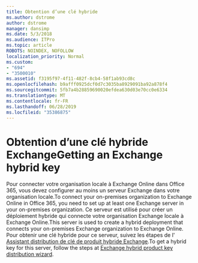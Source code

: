```yaml
---
title: Obtention d’une clé hybride
ms.author: dstrome
author: dstrome
manager: dansimp
ms.date: 5/3/2018
ms.audience: ITPro
ms.topic: article
ROBOTS: NOINDEX, NOFOLLOW
localization_priority: Normal
ms.custom:
- "694"
- "3500010"
ms.assetid: f3195f97-4f11-482f-8cb4-58f1ab93cd8c
ms.openlocfilehash: b9afff0925dcf0d7c3035ba8929091ba92a878f4
ms.sourcegitcommit: 5fb7a4b28859690020efdea630d03e70cc0e6334
ms.translationtype: MT
ms.contentlocale: fr-FR
ms.lasthandoff: 06/28/2019
ms.locfileid: "35386875"
---
```

# <a name="getting-an-exchange-hybrid-key"></a><span data-ttu-id="c2b51-102">Obtention d’une clé hybride Exchange</span><span class="sxs-lookup"><span data-stu-id="c2b51-102">Getting an Exchange hybrid key</span></span>

<span data-ttu-id="c2b51-103">Pour connecter votre organisation locale à Exchange Online dans Office 365, vous devez configurer au moins un serveur Exchange dans votre organisation locale.</span><span class="sxs-lookup"><span data-stu-id="c2b51-103">To connect your on-premises organization to Exchange Online in Office 365, you need to set up at least one Exchange server in your on-premises organization.</span></span> <span data-ttu-id="c2b51-104">Ce serveur est utilisé pour créer un déploiement hybride qui connecte votre organisation Exchange locale à Exchange Online.</span><span class="sxs-lookup"><span data-stu-id="c2b51-104">This server is used to create a hybrid deployment that connects your on-premises Exchange organization to Exchange Online.</span></span> <span data-ttu-id="c2b51-105">Pour obtenir une clé hybride pour ce serveur, suivez les étapes de l' [Assistant distribution de clé de produit hybride Exchange](https://aka.ms/hybridkey).</span><span class="sxs-lookup"><span data-stu-id="c2b51-105">To get a hybrid key for this server, follow the steps at [Exchange hybrid product key distribution wizard](https://aka.ms/hybridkey).</span></span>
  